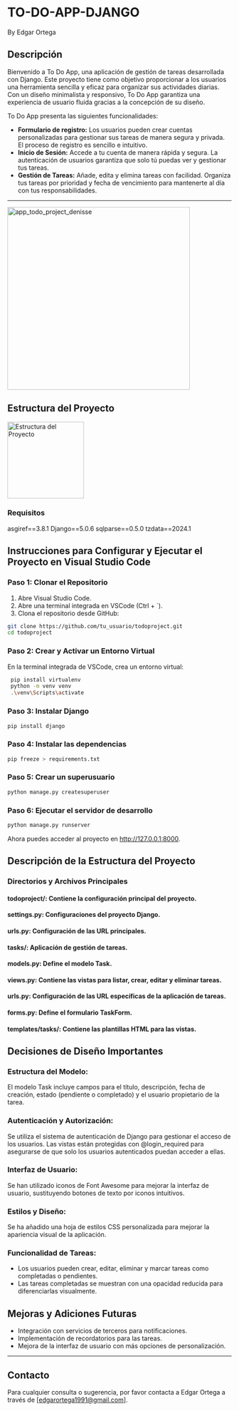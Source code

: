 # TO-DO-APP-DJANGO
By Edgar Ortega

## Descripción
Bienvenido a To Do App, una aplicación de gestión de tareas desarrollada con Django. Este proyecto tiene como objetivo proporcionar a los usuarios una herramienta sencilla y eficaz para organizar sus actividades diarias. Con un diseño minimalista y responsivo, To Do App garantiza una experiencia de usuario fluida gracias a la concepción de su diseño.

To Do App presenta las siguientes funcionalidades:

- **Formulario de registro:** Los usuarios pueden crear cuentas personalizadas para gestionar sus tareas de manera segura y privada. El proceso de registro es sencillo e intuitivo.
- **Inicio de Sesión:** Accede a tu cuenta de manera rápida y segura. La autenticación de usuarios garantiza que solo tú puedas ver y gestionar tus tareas.
- **Gestión de Tareas:** Añade, edita y elimina tareas con facilidad. Organiza tus tareas por prioridad y fecha de vencimiento para mantenerte al día con tus responsabilidades.
---

<img width="410" alt="app_todo_project_denisse" src="https://github.com/evansio/TO-DO-APP-DJANGO/assets/99567473/ee0fb870-b4f0-471c-8374-816a49cb544c">


## Estructura del Proyecto
<img width="172" alt="Estructura del Proyecto" src="https://github.com/evansio/TO-DO-APP-DJANGO/assets/99567473/2f978c4f-9ef6-4961-87cf-7939da1ab3bb">


### Requisitos

asgiref==3.8.1
Django==5.0.6
sqlparse==0.5.0
tzdata==2024.1

## Instrucciones para Configurar y Ejecutar el Proyecto en Visual Studio Code

### Paso 1: Clonar el Repositorio

1. Abre Visual Studio Code.
2. Abre una terminal integrada en VSCode (Ctrl + `).
3. Clona el repositorio desde GitHub:

```bash
git clone https://github.com/tu_usuario/todoproject.git
cd todoproject
```

### Paso 2: Crear y Activar un Entorno Virtual
En la terminal integrada de VSCode, crea un entorno virtual:

```bash
 pip install virtualenv
 python -m venv venv
 .\venv\Scripts\activate
```
### Paso 3: Instalar Django
```bash
pip install django
```

### Paso 4: Instalar las dependencias
```bash
pip freeze > requirements.txt
```
### Paso 5: Crear un superusuario
```bash
python manage.py createsuperuser
```
### Paso 6: Ejecutar el servidor de desarrollo
```bash
python manage.py runserver
```
Ahora puedes acceder al proyecto en http://127.0.0.1:8000.

## Descripción de la Estructura del Proyecto
### Directorios y Archivos Principales
#### todoproject/: Contiene la configuración principal del proyecto.
#### settings.py: Configuraciones del proyecto Django.
#### urls.py: Configuración de las URL principales.
#### tasks/: Aplicación de gestión de tareas.
#### models.py: Define el modelo Task.
#### views.py: Contiene las vistas para listar, crear, editar y eliminar tareas.
#### urls.py: Configuración de las URL específicas de la aplicación de tareas.
#### forms.py: Define el formulario TaskForm.
#### templates/tasks/: Contiene las plantillas HTML para las vistas.

## Decisiones de Diseño Importantes

### Estructura del Modelo:

El modelo Task incluye campos para el título, descripción, fecha de creación, estado (pendiente o completado) y el usuario propietario de la tarea.

### Autenticación y Autorización:

Se utiliza el sistema de autenticación de Django para gestionar el acceso de los usuarios. Las vistas están protegidas con @login_required para asegurarse de que solo los usuarios autenticados puedan acceder a ellas.

### Interfaz de Usuario:

Se han utilizado iconos de Font Awesome para mejorar la interfaz de usuario, sustituyendo botones de texto por iconos intuitivos.

### Estilos y Diseño:

Se ha añadido una hoja de estilos CSS personalizada para mejorar la apariencia visual de la aplicación.

### Funcionalidad de Tareas:

- Los usuarios pueden crear, editar, eliminar y marcar tareas como completadas o pendientes.
- Las tareas completadas se muestran con una opacidad reducida para diferenciarlas visualmente.

## Mejoras y Adiciones Futuras

- Integración con servicios de terceros para notificaciones.
- Implementación de recordatorios para las tareas.
- Mejora de la interfaz de usuario con más opciones de personalización.

---

## Contacto
Para cualquier consulta o sugerencia, por favor contacta a Edgar Ortega a través de [edgarortega1991@gmail.com].
